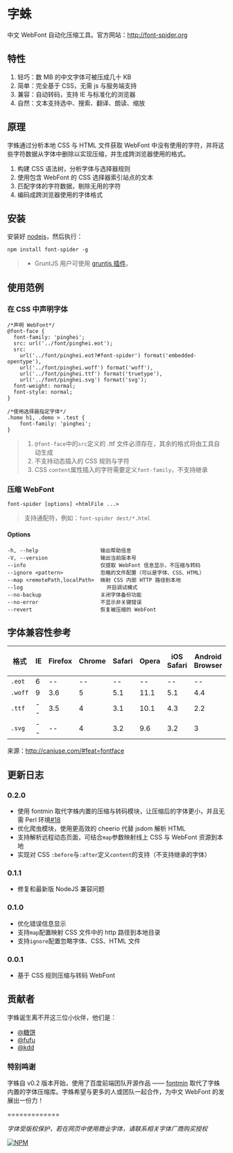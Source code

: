 #	字蛛

中文 WebFont 自动化压缩工具。官方网站：<http://font-spider.org>

## 特性

1. 轻巧：数 MB 的中文字体可被压成几十 KB
2. 简单：完全基于 CSS，无需 js 与服务端支持
3. 兼容：自动转码，支持 IE 与标准化的浏览器
4. 自然：文本支持选中、搜索、翻译、朗读、缩放

## 原理

字蛛通过分析本地 CSS 与 HTML 文件获取 WebFont 中没有使用的字符，并将这些字符数据从字体中删除以实现压缩，并生成跨浏览器使用的格式。

1. 构建 CSS 语法树，分析字体与选择器规则
2. 使用包含 WebFont 的 CSS 选择器索引站点的文本
3. 匹配字体的字符数据，剔除无用的字符
4. 编码成跨浏览器使用的字体格式

##	安装

安装好 [nodejs](http://nodejs.org)，然后执行：

```
npm install font-spider -g
```

> * GruntJS 用户可使用 [gruntjs 插件](https://github.com/aui/grunt-font-spider)。

##	使用范例

### 在 CSS 中声明字体

```
/*声明 WebFont*/
@font-face {
  font-family: 'pinghei';
  src: url('../font/pinghei.eot');
  src:
    url('../font/pinghei.eot?#font-spider') format('embedded-opentype'),
    url('../font/pinghei.woff') format('woff'),
    url('../font/pinghei.ttf') format('truetype'),
    url('../font/pinghei.svg') format('svg');
  font-weight: normal;
  font-style: normal;
}

/*使用选择器指定字体*/
.home h1, .demo > .test {
    font-family: 'pinghei';
}
```

> 1. ``@font-face``中的``src``定义的 .ttf 文件必须存在，其余的格式将由工具自动生成
> 2. 不支持动态插入的 CSS 规则与字符
> 3. CSS ``content``属性插入的字符需要定义``font-family``，不支持继承

###	压缩 WebFont

```
font-spider [options] <htmlFile ...>
```

> 支持通配符，例如：``font-spider dest/*.html``

#### Options

```
-h, --help                    输出帮助信息
-V, --version                 输出当前版本号
--info                        仅提取 WebFont 信息显示，不压缩与转码
--ignore <pattern>            忽略的文件配置（可以是字体、CSS、HTML）
--map <remotePath,localPath>  映射 CSS 内部 HTTP 路径到本地
--log                       	开启调试模式
--no-backup                   关闭字体备份功能
--no-error                    不显示非关键错误
--revert                      恢复被压缩的 WebFont
```


##	字体兼容性参考

格式 | IE | Firefox | Chrome | Safari | Opera | iOS Safari | Android Browser | Chrome for Android 
----- | ----- | ----- | ----- | ----- | ----- | ----- | ----- | -----
``.eot`` | 6  | -- | -- | -- | -- | -- | -- | --
``.woff`` | 9 | 3.6 | 5 | 5.1 | 11.1 | 5.1 | 4.4 | 36 
``.ttf`` | --  | 3.5 | 4 | 3.1 | 10.1 | 4.3 | 2.2 | 36
``.svg`` | -- | -- | 4 | 3.2 | 9.6 | 3.2 | 3 | 36

来源：<http://caniuse.com/#feat=fontface>

## 更新日志

### 0.2.0

* 使用 fontmin 取代字蛛内置的压缩与转码模块，让压缩后的字体更小，并且无需 Perl 环境[#18](https://github.com/aui/font-spider/issues/18)
* 优化爬虫模块，使用更高效的 cheerio 代替 jsdom 解析 HTML
* 支持解析远程动态页面，可结合``map``参数映射线上 CSS 与 WebFont 资源到本地
* 实现对 CSS ``:before``与``:after``定义``content``的支持（不支持继承的字体）

### 0.1.1

* 修复和最新版 NodeJS 兼容问题 

### 0.1.0

* 优化错误信息显示
* 支持``map``配置映射 CSS 文件中的 http 路径到本地目录
* 支持``ignore``配置忽略字体、CSS、HTML 文件
  
### 0.0.1

* 基于 CSS 规则压缩与转码 WebFont

## 贡献者 

字蛛诞生离不开这三位小伙伴，他们是：

* [@糖饼](http://www.weibo.com/planeart)
* [@fufu](http://www.weibo.com/u/1715968673)
* [@kdd](http://www.weibo.com/kddie)

### 特别鸣谢

字蛛自 v0.2 版本开始，使用了百度前端团队开源作品 —— [fontmin](https://github.com/ecomfe/fontmin) 取代了字蛛内置的字体压缩库。字蛛希望与更多的人或团队一起合作，为中文 WebFont 的发展出一份力！

=============

*字体受版权保护，若在网页中使用商业字体，请联系相关字体厂商购买授权*

[![NPM](https://nodei.co/npm/font-spider.png?downloads=true&stars=true)](https://nodei.co/npm/font-spider/)